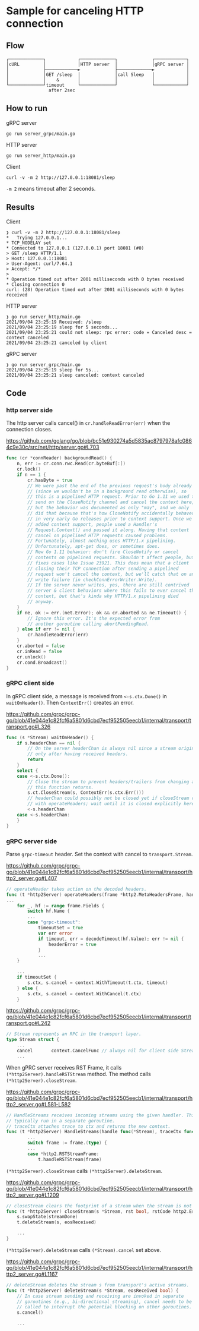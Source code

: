 # Sample for canceling HTTP connection

## Flow

```
┌─────────────┐            ┌─────────────┐             ┌────────────┐
│cURL         │            │HTTP server  │             │gRPC server │
│             ├────────────►             ├─────────────►            │
│             │GET /sleep  │             │call Sleep   │            │
│             │    &       │             │             │            │
└─────────────┘timeout     └─────────────┘             └────────────┘
                after 2sec
```

## How to run

gRPC server
```shell
go run server_grpc/main.go
```

HTTP server
```shell
go run server_http/main.go
```

Client
```shell
curl -v -m 2 http://127.0.0.1:18081/sleep
```
`-m 2` means timeout after 2 seconds.

## Results

Client
```
❯ curl -v -m 2 http://127.0.0.1:18081/sleep
*   Trying 127.0.0.1...
* TCP_NODELAY set
* Connected to 127.0.0.1 (127.0.0.1) port 18081 (#0)
> GET /sleep HTTP/1.1
> Host: 127.0.0.1:18081
> User-Agent: curl/7.64.1
> Accept: */*
> 
* Operation timed out after 2001 milliseconds with 0 bytes received
* Closing connection 0
curl: (28) Operation timed out after 2001 milliseconds with 0 bytes received
```

HTTP server
```
❯ go run server_http/main.go
2021/09/04 23:25:19 Received: /sleep
2021/09/04 23:25:19 sleep for 5 seconds...
2021/09/04 23:25:21 could not sleep: rpc error: code = Canceled desc = context canceled
2021/09/04 23:25:21 canceled by client
```

gRPC server
```
❯ go run server_grpc/main.go
2021/09/04 23:25:19 sleep for 5s...
2021/09/04 23:25:21 sleep canceled: context canceled
```

## Code

### http server side

The http server calls cancel() in `cr.handleReadError(err)` when the connection closes.

https://github.com/golang/go/blob/bc51e930274a5d5835ac8797978afc0864c9e30c/src/net/http/server.go#L703
```go
func (cr *connReader) backgroundRead() {
	n, err := cr.conn.rwc.Read(cr.byteBuf[:])
	cr.lock()
	if n == 1 {
		cr.hasByte = true
		// We were past the end of the previous request's body already
		// (since we wouldn't be in a background read otherwise), so
		// this is a pipelined HTTP request. Prior to Go 1.11 we used to
		// send on the CloseNotify channel and cancel the context here,
		// but the behavior was documented as only "may", and we only
		// did that because that's how CloseNotify accidentally behaved
		// in very early Go releases prior to context support. Once we
		// added context support, people used a Handler's
		// Request.Context() and passed it along. Having that context
		// cancel on pipelined HTTP requests caused problems.
		// Fortunately, almost nothing uses HTTP/1.x pipelining.
		// Unfortunately, apt-get does, or sometimes does.
		// New Go 1.11 behavior: don't fire CloseNotify or cancel
		// contexts on pipelined requests. Shouldn't affect people, but
		// fixes cases like Issue 23921. This does mean that a client
		// closing their TCP connection after sending a pipelined
		// request won't cancel the context, but we'll catch that on any
		// write failure (in checkConnErrorWriter.Write).
		// If the server never writes, yes, there are still contrived
		// server & client behaviors where this fails to ever cancel the
		// context, but that's kinda why HTTP/1.x pipelining died
		// anyway.
	}
	if ne, ok := err.(net.Error); ok && cr.aborted && ne.Timeout() {
		// Ignore this error. It's the expected error from
		// another goroutine calling abortPendingRead.
	} else if err != nil {
		cr.handleReadError(err)
	}
	cr.aborted = false
	cr.inRead = false
	cr.unlock()
	cr.cond.Broadcast()
}
```

### gRPC client side

In gRPC client side, a message is received from `<-s.ctx.Done()` in `waitOnHeader()`. Then `ContextErr()` creates an error.

https://github.com/grpc/grpc-go/blob/41e044e1c82fcf6a5801d6cbd7ecf952505eecb1/internal/transport/transport.go#L326
```go
func (s *Stream) waitOnHeader() {
	if s.headerChan == nil {
		// On the server headerChan is always nil since a stream originates
		// only after having received headers.
		return
	}
	select {
	case <-s.ctx.Done():
		// Close the stream to prevent headers/trailers from changing after
		// this function returns.
		s.ct.CloseStream(s, ContextErr(s.ctx.Err()))
		// headerChan could possibly not be closed yet if closeStream raced
		// with operateHeaders; wait until it is closed explicitly here.
		<-s.headerChan
	case <-s.headerChan:
	}
}
```

### gRPC server side

Parse `grpc-timeout` header.
Set the context with cancel to `transport.Stream`.

https://github.com/grpc/grpc-go/blob/41e044e1c82fcf6a5801d6cbd7ecf952505eecb1/internal/transport/http2_server.go#L407
```go
// operateHeader takes action on the decoded headers.
func (t *http2Server) operateHeaders(frame *http2.MetaHeadersFrame, handle func(*Stream), traceCtx func(context.Context, string) context.Context) (fatal bool) {
...
	for _, hf := range frame.Fields {
		switch hf.Name {
		...
		case "grpc-timeout":
			timeoutSet = true
			var err error
			if timeout, err = decodeTimeout(hf.Value); err != nil {
				headerError = true
			}
			...
	}

	...
	if timeoutSet {
		s.ctx, s.cancel = context.WithTimeout(t.ctx, timeout)
	} else {
		s.ctx, s.cancel = context.WithCancel(t.ctx)
	}
```

https://github.com/grpc/grpc-go/blob/41e044e1c82fcf6a5801d6cbd7ecf952505eecb1/internal/transport/transport.go#L242
```go
// Stream represents an RPC in the transport layer.
type Stream struct {
	...
	cancel       context.CancelFunc // always nil for client side Stream
	...
```

When gPRC server receives RST Frame, it calls `(*http2Server).handleRSTStream` method.
The method calls `(*http2Server).closeStream`.

https://github.com/grpc/grpc-go/blob/41e044e1c82fcf6a5801d6cbd7ecf952505eecb1/internal/transport/http2_server.go#L581-L582
```go
// HandleStreams receives incoming streams using the given handler. This is
// typically run in a separate goroutine.
// traceCtx attaches trace to ctx and returns the new context.
func (t *http2Server) HandleStreams(handle func(*Stream), traceCtx func(context.Context, string) context.Context) {
		...
		switch frame := frame.(type) {
		...
		case *http2.RSTStreamFrame:
			t.handleRSTStream(frame)
```


`(*http2Server).closeStream` calls `(*http2Server).deleteStream`.

https://github.com/grpc/grpc-go/blob/41e044e1c82fcf6a5801d6cbd7ecf952505eecb1/internal/transport/http2_server.go#L1209
```go
// closeStream clears the footprint of a stream when the stream is not needed any more.
func (t *http2Server) closeStream(s *Stream, rst bool, rstCode http2.ErrCode, eosReceived bool) {
	s.swapState(streamDone)
	t.deleteStream(s, eosReceived)

	...
}
```

`(*http2Server).deleteStream` calls `(*Stream).cancel` set above.

https://github.com/grpc/grpc-go/blob/41e044e1c82fcf6a5801d6cbd7ecf952505eecb1/internal/transport/http2_server.go#L1167
```go
// deleteStream deletes the stream s from transport's active streams.
func (t *http2Server) deleteStream(s *Stream, eosReceived bool) {
	// In case stream sending and receiving are invoked in separate
	// goroutines (e.g., bi-directional streaming), cancel needs to be
	// called to interrupt the potential blocking on other goroutines.
	s.cancel()

	...
```

